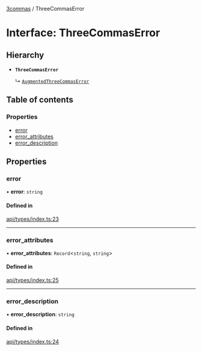 [3commas](../README.md) / ThreeCommasError

# Interface: ThreeCommasError

## Hierarchy

- **`ThreeCommasError`**

  ↳ [`AugmentedThreeCommasError`](AugmentedThreeCommasError.md)

## Table of contents

### Properties

- [error](ThreeCommasError.md#error)
- [error_attributes](ThreeCommasError.md#error_attributes)
- [error_description](ThreeCommasError.md#error_description)

## Properties

### error

• **error**: `string`

#### Defined in

[api/types/index.ts:23](https://github.com/ozum/3commas/blob/154787b/src/api/types/index.ts#L23)

---

### error_attributes

• **error_attributes**: `Record`\<`string`, `string`\>

#### Defined in

[api/types/index.ts:25](https://github.com/ozum/3commas/blob/154787b/src/api/types/index.ts#L25)

---

### error_description

• **error_description**: `string`

#### Defined in

[api/types/index.ts:24](https://github.com/ozum/3commas/blob/154787b/src/api/types/index.ts#L24)
